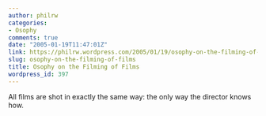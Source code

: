 ```yaml
---
author: philrw
categories:
- Osophy
comments: true
date: "2005-01-19T11:47:01Z"
link: https://philrw.wordpress.com/2005/01/19/osophy-on-the-filming-of-films/
slug: osophy-on-the-filming-of-films
title: Osophy on the Filming of Films
wordpress_id: 397
---
```


All films are shot in exactly the same way: the only way the director knows how.




